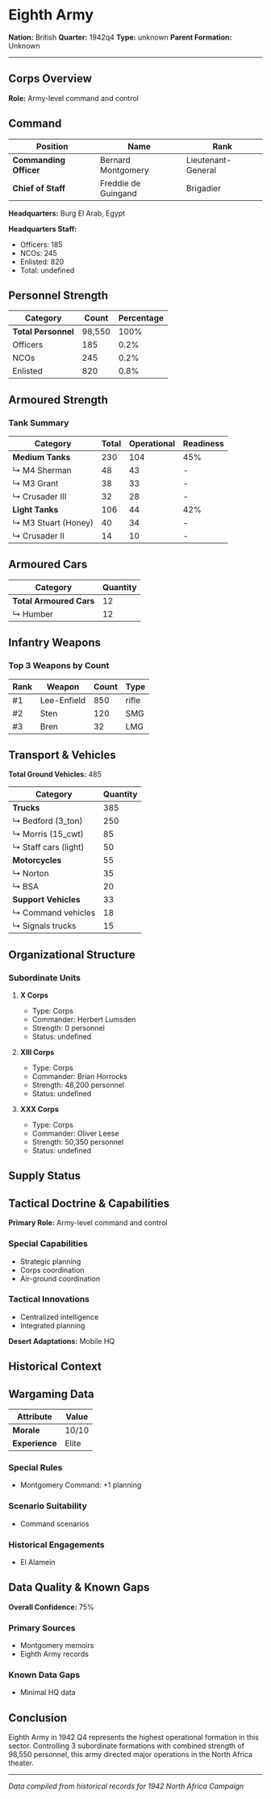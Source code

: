 # Eighth Army

**Nation:** British
**Quarter:** 1942q4
**Type:** unknown
**Parent Formation:** Unknown

---

## Corps Overview

**Role:** Army-level command and control

## Command

| Position | Name | Rank |
|----------|------|------|
| **Commanding Officer** | Bernard Montgomery | Lieutenant-General |
| **Chief of Staff** | Freddie de Guingand | Brigadier |

**Headquarters:** Burg El Arab, Egypt

**Headquarters Staff:**
- Officers: 185
- NCOs: 245
- Enlisted: 820
- Total: undefined

## Personnel Strength

| Category | Count | Percentage |
|----------|-------|------------|
| **Total Personnel** | 98,550 | 100% |
| Officers | 185 | 0.2% |
| NCOs | 245 | 0.2% |
| Enlisted | 820 | 0.8% |

## Armoured Strength

### Tank Summary

| Category | Total | Operational | Readiness |
|----------|-------|-------------|----------|
| **Medium Tanks** | 230 | 104 | 45% |
| ↳ M4 Sherman | 48 | 43 | - |
| ↳ M3 Grant | 38 | 33 | - |
| ↳ Crusader III | 32 | 28 | - |
| **Light Tanks** | 106 | 44 | 42% |
| ↳ M3 Stuart (Honey) | 40 | 34 | - |
| ↳ Crusader II | 14 | 10 | - |

## Armoured Cars

| Category | Quantity |
|----------|----------|
| **Total Armoured Cars** | 12 |
| ↳ Humber | 12 |

## Infantry Weapons

### Top 3 Weapons by Count

| Rank | Weapon | Count | Type |
|------|--------|-------|------|
| #1 | Lee-Enfield | 850 | rifle |
| #2 | Sten | 120 | SMG |
| #3 | Bren | 32 | LMG |

## Transport & Vehicles

**Total Ground Vehicles:** 485

| Category | Quantity |
|----------|----------|
| **Trucks** | 385 |
| ↳ Bedford (3_ton) | 250 |
| ↳ Morris (15_cwt) | 85 |
| ↳ Staff cars (light) | 50 |
| **Motorcycles** | 55 |
| ↳ Norton | 35 |
| ↳ BSA | 20 |
| **Support Vehicles** | 33 |
| ↳ Command vehicles | 18 |
| ↳ Signals trucks | 15 |

## Organizational Structure

### Subordinate Units

1. **X Corps**
   - Type: Corps
   - Commander: Herbert Lumsden
   - Strength: 0 personnel
   - Status: undefined

2. **XIII Corps**
   - Type: Corps
   - Commander: Brian Horrocks
   - Strength: 48,200 personnel
   - Status: undefined

3. **XXX Corps**
   - Type: Corps
   - Commander: Oliver Leese
   - Strength: 50,350 personnel
   - Status: undefined

## Supply Status

## Tactical Doctrine & Capabilities

**Primary Role:** Army-level command and control

### Special Capabilities

- Strategic planning
- Corps coordination
- Air-ground coordination

### Tactical Innovations

- Centralized intelligence
- Integrated planning

**Desert Adaptations:** Mobile HQ

## Historical Context

## Wargaming Data

| Attribute | Value |
|-----------|-------|
| **Morale** | 10/10 |
| **Experience** | Elite |

### Special Rules

- Montgomery Command: +1 planning

### Scenario Suitability

- Command scenarios

### Historical Engagements

- El Alamein

## Data Quality & Known Gaps

**Overall Confidence:** 75%

### Primary Sources

- Montgomery memoirs
- Eighth Army records

### Known Data Gaps

- Minimal HQ data

## Conclusion

Eighth Army in 1942 Q4 represents the highest operational formation in this sector. Controlling 3 subordinate formations with combined strength of 98,550 personnel, this army directed major operations in the North Africa theater. 

---

*Data compiled from historical records for 1942 North Africa Campaign*

